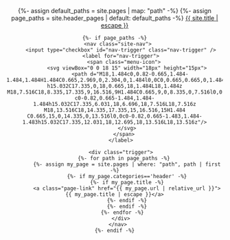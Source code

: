 
<header class="site-header" role="banner">

  <div class="wrapper">
    {%- assign default_paths = site.pages | map: "path" -%}
    {%- assign page_paths = site.header_pages | default: default_paths -%}
    <a class="site-title" rel="author" href="{{ "/" | relative_url }}">{{ site.title | escape }}</a>

    {%- if page_paths -%}
      <nav class="site-nav">
        <input type="checkbox" id="nav-trigger" class="nav-trigger" />
        <label for="nav-trigger">
          <span class="menu-icon">
            <svg viewBox="0 0 18 15" width="18px" height="15px">
              <path d="M18,1.484c0,0.82-0.665,1.484-1.484,1.484H1.484C0.665,2.969,0,2.304,0,1.484l0,0C0,0.665,0.665,0,1.484,0 h15.032C17.335,0,18,0.665,18,1.484L18,1.484z M18,7.516C18,8.335,17.335,9,16.516,9H1.484C0.665,9,0,8.335,0,7.516l0,0 c0-0.82,0.665-1.484,1.484-1.484h15.032C17.335,6.031,18,6.696,18,7.516L18,7.516z M18,13.516C18,14.335,17.335,15,16.516,15H1.484 C0.665,15,0,14.335,0,13.516l0,0c0-0.82,0.665-1.483,1.484-1.483h15.032C17.335,12.031,18,12.695,18,13.516L18,13.516z"/>
            </svg>
          </span>
        </label>

        <div class="trigger">
          {%- for path in page_paths -%}
            {%- assign my_page = site.pages | where: "path", path | first -%}
            {%- if my_page.categories=='header' -%}
            {%- if my_page.title -%}
            <a class="page-link" href="{{ my_page.url | relative_url }}">{{ my_page.title | escape }}</a>
            {%- endif -%}
            {%- endif -%}
          {%- endfor -%} 
        </div>
      </nav>
    {%- endif -%}
  </div>
</header>

  
